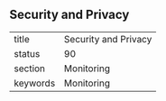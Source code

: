 ## Security and Privacy


|          |                      |
| -------- | -------------------- |
| title    | Security and Privacy | 
| status   | 90                   |
| section  | Monitoring           |
| keywords | Monitoring           |



